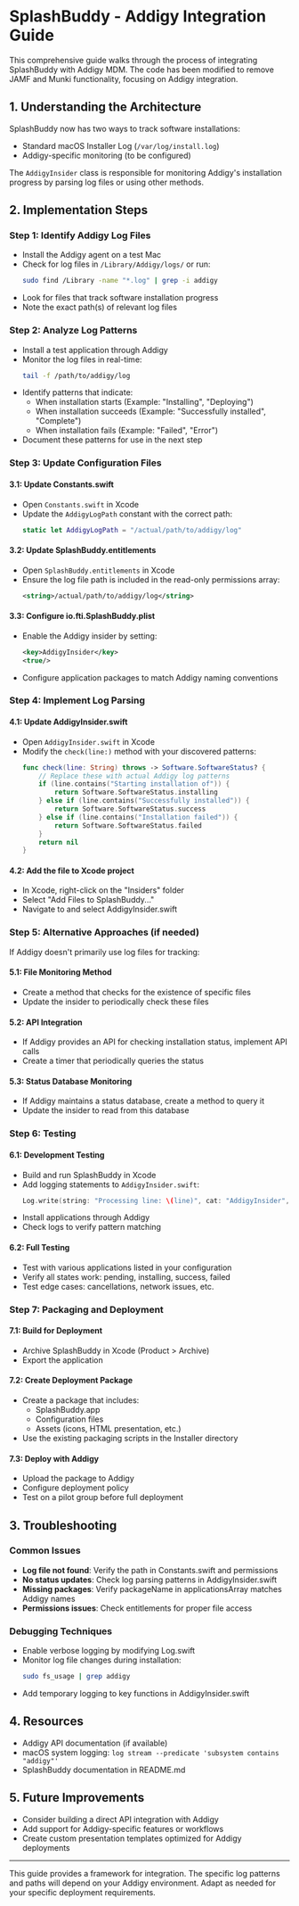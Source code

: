 # SplashBuddy - Addigy Integration Guide

This comprehensive guide walks through the process of integrating SplashBuddy with Addigy MDM. The code has been modified to remove JAMF and Munki functionality, focusing on Addigy integration.

## 1. Understanding the Architecture

SplashBuddy now has two ways to track software installations:
- Standard macOS Installer Log (`/var/log/install.log`)
- Addigy-specific monitoring (to be configured)

The `AddigyInsider` class is responsible for monitoring Addigy's installation progress by parsing log files or using other methods.

## 2. Implementation Steps

### Step 1: Identify Addigy Log Files
- Install the Addigy agent on a test Mac
- Check for log files in `/Library/Addigy/logs/` or run:
  ```bash
  sudo find /Library -name "*.log" | grep -i addigy
  ```
- Look for files that track software installation progress
- Note the exact path(s) of relevant log files

### Step 2: Analyze Log Patterns
- Install a test application through Addigy
- Monitor the log files in real-time:
  ```bash
  tail -f /path/to/addigy/log
  ```
- Identify patterns that indicate:
  - When installation starts (Example: "Installing", "Deploying")
  - When installation succeeds (Example: "Successfully installed", "Complete")
  - When installation fails (Example: "Failed", "Error")
- Document these patterns for use in the next step

### Step 3: Update Configuration Files

#### 3.1: Update Constants.swift
- Open `Constants.swift` in Xcode
- Update the `AddigyLogPath` constant with the correct path:
  ```swift
  static let AddigyLogPath = "/actual/path/to/addigy/log"
  ```

#### 3.2: Update SplashBuddy.entitlements
- Open `SplashBuddy.entitlements` in Xcode
- Ensure the log file path is included in the read-only permissions array:
  ```xml
  <string>/actual/path/to/addigy/log</string>
  ```

#### 3.3: Configure io.fti.SplashBuddy.plist
- Enable the Addigy insider by setting:
  ```xml
  <key>AddigyInsider</key>
  <true/>
  ```
- Configure application packages to match Addigy naming conventions

### Step 4: Implement Log Parsing

#### 4.1: Update AddigyInsider.swift
- Open `AddigyInsider.swift` in Xcode
- Modify the `check(line:)` method with your discovered patterns:
  ```swift
  func check(line: String) throws -> Software.SoftwareStatus? {
      // Replace these with actual Addigy log patterns
      if (line.contains("Starting installation of")) {
          return Software.SoftwareStatus.installing
      } else if (line.contains("Successfully installed")) {
          return Software.SoftwareStatus.success
      } else if (line.contains("Installation failed")) {
          return Software.SoftwareStatus.failed
      }
      return nil
  }
  ```

#### 4.2: Add the file to Xcode project
- In Xcode, right-click on the "Insiders" folder
- Select "Add Files to SplashBuddy..."
- Navigate to and select AddigyInsider.swift

### Step 5: Alternative Approaches (if needed)

If Addigy doesn't primarily use log files for tracking:

#### 5.1: File Monitoring Method
- Create a method that checks for the existence of specific files
- Update the insider to periodically check these files

#### 5.2: API Integration
- If Addigy provides an API for checking installation status, implement API calls
- Create a timer that periodically queries the status

#### 5.3: Status Database Monitoring
- If Addigy maintains a status database, create a method to query it
- Update the insider to read from this database

### Step 6: Testing

#### 6.1: Development Testing
- Build and run SplashBuddy in Xcode
- Add logging statements to `AddigyInsider.swift`:
  ```swift
  Log.write(string: "Processing line: \(line)", cat: "AddigyInsider", level: .debug)
  ```
- Install applications through Addigy
- Check logs to verify pattern matching

#### 6.2: Full Testing
- Test with various applications listed in your configuration
- Verify all states work: pending, installing, success, failed
- Test edge cases: cancellations, network issues, etc.

### Step 7: Packaging and Deployment

#### 7.1: Build for Deployment
- Archive SplashBuddy in Xcode (Product > Archive)
- Export the application

#### 7.2: Create Deployment Package
- Create a package that includes:
  - SplashBuddy.app
  - Configuration files
  - Assets (icons, HTML presentation, etc.)
- Use the existing packaging scripts in the Installer directory

#### 7.3: Deploy with Addigy
- Upload the package to Addigy
- Configure deployment policy
- Test on a pilot group before full deployment

## 3. Troubleshooting

### Common Issues
- **Log file not found**: Verify the path in Constants.swift and permissions
- **No status updates**: Check log parsing patterns in AddigyInsider.swift
- **Missing packages**: Verify packageName in applicationsArray matches Addigy names
- **Permissions issues**: Check entitlements for proper file access

### Debugging Techniques
- Enable verbose logging by modifying Log.swift
- Monitor log file changes during installation:
  ```bash
  sudo fs_usage | grep addigy
  ```
- Add temporary logging to key functions in AddigyInsider.swift

## 4. Resources

- Addigy API documentation (if available)
- macOS system logging: `log stream --predicate 'subsystem contains "addigy"'`
- SplashBuddy documentation in README.md

## 5. Future Improvements

- Consider building a direct API integration with Addigy
- Add support for Addigy-specific features or workflows
- Create custom presentation templates optimized for Addigy deployments

---

This guide provides a framework for integration. The specific log patterns and paths will depend on your Addigy environment. Adapt as needed for your specific deployment requirements.